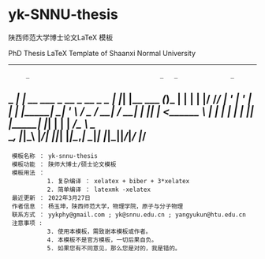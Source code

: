 # yk-SNNU-thesis

陕西师范大学博士论文LaTeX 模板

PhD Thesis LaTeX Template of Shaanxi Normal University 





---------------------------------------------------------------------------
         _                                     _   _               _     
   _   _| | __     ___ _ __  _ __  _   _      | |_| |__   ___  ___(_)___ 
  | | | | |/ /____/ __| '_ \| '_ \| | | |_____| __| '_ \ / _ \/ __| / __|
  | |_| |   <_____\__ \ | | | | | | |_| |_____| |_| | | |  __/\__ \ \__ \
   \__, |_|\_\    |___/_| |_|_| |_|\__,_|      \__|_| |_|\___||___/_|___/
   |___/                                                                 
---------------------------------------------------------------------------
     模板名称 ： yk-snnu-thesis
     模板功能 ： 陕师大博士/硕士论文模板
     模板用法 ： 
               1. 复杂编译 ： xelatex + biber + 3*xelatex  
               2. 简单编译 ： latexmk -xelatex
     最近更新 ： 2022年3月27日
     作者信息 ： 杨玉坤，陕西师范大学，物理学院，原子与分子物理
     联系方式 ： yykphy@gmail.com ; yk@snnu.edu.cn ; yangyukun@htu.edu.cn 
     注意事项 :
               3. 使用本模板，需致谢本模板或作者。
               4. 本模板不是官方模板，一切后果自负。
               5. 如果您有不同意见，那么您是对的，我是错的。 

